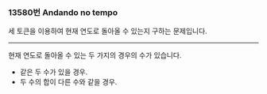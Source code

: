 ### 13580번 Andando no tempo

세 토큰을 이용하여 현재 연도로 돌아올 수 있는지 구하는 문제입니다.

---

현재 연도로 돌아올 수 있는 두 가지의 경우의 수가 있습니다.

- 같은 두 수가 있을 경우.
- 두 수의 합이 다른 수와 같을 경우.